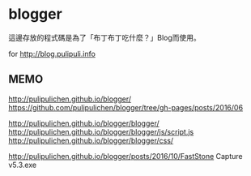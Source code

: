blogger
=======

這邊存放的程式碼是為了「布丁布丁吃什麼？」Blog而使用。

for http://blog.pulipuli.info

## MEMO
http://pulipulichen.github.io/blogger/
https://github.com/pulipulichen/blogger/tree/gh-pages/posts/2016/06

http://pulipulichen.github.io/blogger/blogger/
http://pulipulichen.github.io/blogger/blogger/js/script.js
http://pulipulichen.github.io/blogger/blogger/css/

http://pulipulichen.github.io/blogger/posts/2016/10/FastStone Capture v5.3.exe